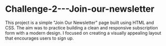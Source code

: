 # Challenge-2---Join-our-newsletter
This project is a simple "Join Our Newsletter" page built using HTML and CSS. The aim was to practice building a clean and responsive subscription form with a modern design. I focused on creating a visually appealing layout that encourages users to sign up.
